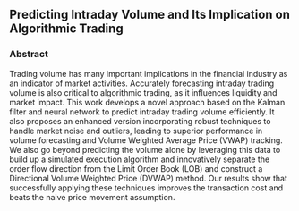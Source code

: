 ## Predicting Intraday Volume and Its Implication on Algorithmic Trading

### Abstract
Trading volume has many important implications in the financial industry as an indicator of market activities. Accurately forecasting intraday trading volume is also critical to algorithmic trading, as it influences liquidity and market impact. This work develops a novel approach based on the Kalman filter and neural network to predict intraday trading volume efficiently. It also proposes an enhanced version incorporating
robust techniques to handle market noise and outliers, leading to superior performance in volume forecasting and Volume Weighted Average Price (VWAP) tracking. We also go beyond predicting the volume alone by leveraging this data to build up a simulated execution algorithm and innovatively separate the order flow direction from the Limit Order Book (LOB) and construct a Directional Volume Weighted Price (DVWAP)
method. Our results show that successfully applying these techniques improves the transaction cost and beats the naive price movement assumption.



